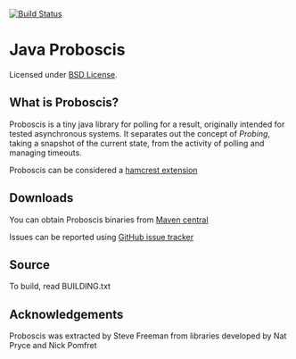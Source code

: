 [![Build Status](https://travis-ci.org/sf105/proboscis?branch=master)](https://travis-ci.org/sf105/proboscis)

Java Proboscis
=============
Licensed under [BSD License][].

What is Proboscis?
-----------------
Proboscis is a tiny java library for polling for a result, originally intended for tested
asynchronous systems. It separates out the concept of *Probing*, taking a snapshot of the current
state, from the activity of polling and managing timeouts.

Proboscis can be considered a [hamcrest extension][]

Downloads
---------
You can obtain Proboscis binaries from [Maven central][]

Issues can be reported using [GitHub issue tracker][]

Source
------
To build, read BUILDING.txt

Acknowledgements
----------------
Proboscis was extracted by Steve Freeman from libraries developed by Nat Pryce and Nick Pomfret


[BSD License]: http://opensource.org/licenses/BSD-3-Clause
[Maven central]: http://search.maven.org/#search%7Cga%7C1%7Cg%3Aorg.hamcrest
[hamcrest extension]: https://github.com/hamcrest/JavaHamcrest/wiki/Related-Projects
[GitHub issue tracker]: https://github.com/proboscis/issues
